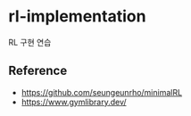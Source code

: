 # rl-implementation
RL 구현 연습

## Reference
- https://github.com/seungeunrho/minimalRL
- https://www.gymlibrary.dev/
